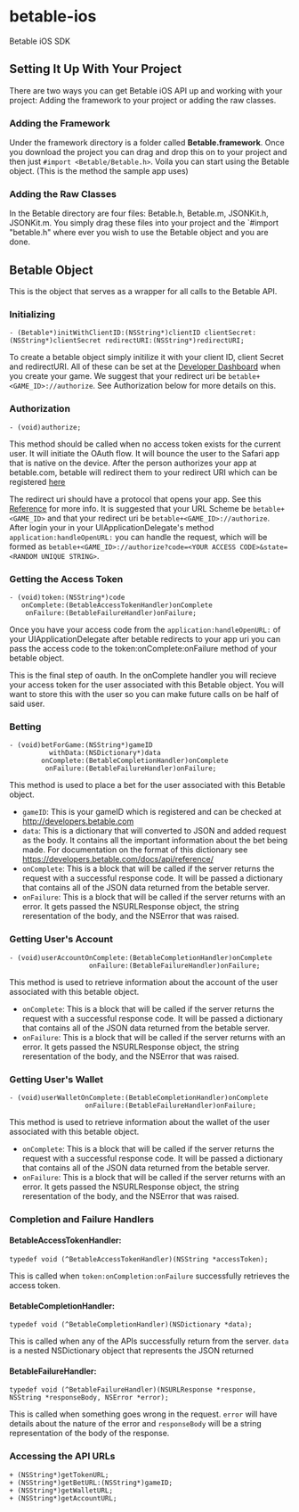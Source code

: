 # betable-ios

Betable iOS SDK

## Setting It Up With Your Project

There are two ways you can get Betable iOS API up and working with your project: Adding the framework to your project or adding the raw classes.

### Adding the Framework

Under the framework directory is a folder called **Betable.framework**.  Once you download the project you can drag and drop this on to your project and then just `#import <Betable/Betable.h>`.  Voila you can start using the Betable object. (This is the method the sample app uses)

### Adding the Raw Classes

In the Betable directory are four files: Betable.h, Betable.m, JSONKit.h, JSONKit.m.  You simply drag these files into your project and the `#import "betable.h" where ever you wish to use the Betable object and you are done.

## Betable Object

This is the object that serves as a wrapper for all calls to the Betable API.

### Initializing

    - (Betable*)initWithClientID:(NSString*)clientID clientSecret:(NSString*)clientSecret redirectURI:(NSString*)redirectURI;

To create a betable object simply initilize it with your client ID, client Secret and redirectURI. All of these can be set at the [Developer Dashboard](http://developers.betable.com) when you create your game. We suggest that your redirect uri be `betable+<GAME_ID>://authorize`.  See Authorization below for more details on this.

### Authorization

    - (void)authorize;

This method should be called when no access token exists for the current user. It will initiate the OAuth flow. It will bounce the user to the Safari app that is native on the device. After the person authorizes your app at betable.com, betable will redirect them to your redirect URI which can be registered [here](http://developers.betable.com)

The redirect uri should have a protocol that opens your app. See this [Reference](http://developer.apple.com/library/ios/#documentation/iPhone/Conceptual/iPhoneOSProgrammingGuide/AdvancedAppTricks/AdvancedAppTricks.html#//apple_ref/doc/uid/TP40007072-CH7-SW50) for more info. It is suggested that your URL Scheme be `betable+<GAME_ID>` and that your redirect uri be `betable+<GAME_ID>://authorize`. After login your in your UIApplicationDelegate's method `application:handleOpenURL:` you can handle the request, which will be formed as `betable+<GAME_ID>://authorize?code=<YOUR ACCESS CODE>&state=<RANDOM UNIQUE STRING>`.

### Getting the Access Token
    
    - (void)token:(NSString*)code
       onComplete:(BetableAccessTokenHandler)onComplete
        onFailure:(BetableFailureHandler)onFailure;

Once you have your access code from the `application:handleOpenURL:` of your UIApplicationDelegate after betable redirects to your app uri you can pass the access code to the token:onComplete:onFailure method of your betable object.

This is the final step of oauth.  In the onComplete handler you will recieve your access token for the user associated with this Betable object.  You will want to store this with the user so you can make future calls on be half of said user.

### Betting

    - (void)betForGame:(NSString*)gameID
              withData:(NSDictionary*)data
            onComplete:(BetableCompletionHandler)onComplete
             onFailure:(BetableFailureHandler)onFailure;

This method is used to place a bet for the user associated with this Betable object.

+  `gameID`: This is your gameID which is registered and can be checked at http://developers.betable.com
+  `data`: This is a dictionary that will converted to JSON and added request as the body. It contains all the important information about the bet being made. For documentation on the format of this dictionary see https://developers.betable.com/docs/api/reference/
+  `onComplete`: This is a block that will be called if the server returns the request with a successful response code. It will be passed a dictionary that contains all of the JSON data returned from the betable server.
+  `onFailure`: This is a block that will be called if the server returns with an error. It gets passed the NSURLResponse object, the string reresentation of the body, and the NSError that was raised.

### Getting User's Account

    - (void)userAccountOnComplete:(BetableCompletionHandler)onComplete
                        onFailure:(BetableFailureHandler)onFailure;

This method is used to retrieve information about the account of the user associated with this betable object.

+  `onComplete`: This is a block that will be called if the server returns the request with a successful response code. It will be passed a dictionary that contains all of the JSON data returned from the betable server.
+  `onFailure`: This is a block that will be called if the server returns with an error. It gets passed the NSURLResponse object, the string reresentation of the body, and the NSError that was raised.

### Getting User's Wallet

    - (void)userWalletOnComplete:(BetableCompletionHandler)onComplete
                       onFailure:(BetableFailureHandler)onFailure;

This method is used to retrieve information about the wallet of the user associated with this betable object.


+  `onComplete`: This is a block that will be called if the server returns the request with a successful response code. It will be passed a dictionary that contains all of the JSON data returned from the betable server.
+  `onFailure`: This is a block that will be called if the server returns with an error. It gets passed the NSURLResponse object, the string reresentation of the body, and the NSError that was raised.

### Completion and Failure Handlers

#### BetableAccessTokenHandler:

    typedef void (^BetableAccessTokenHandler)(NSString *accessToken);

This is called when `token:onCompletion:onFailure` successfully retrieves the access token.

#### BetableCompletionHandler:

    typedef void (^BetableCompletionHandler)(NSDictionary *data);

This is called when any of the APIs successfully return from the server.  `data` is a nested NSDictionary object that represents the JSON returned

#### BetableFailureHandler:

    typedef void (^BetableFailureHandler)(NSURLResponse *response, NSString *responseBody, NSError *error);

This is called when something goes wrong in the request.  `error` will have details about the nature of the error and `responseBody` will be a string representation of the body of the response.
    

### Accessing the API URLs
    + (NSString*)getTokenURL;
    + (NSString*)getBetURL:(NSString*)gameID;
    + (NSString*)getWalletURL;
    + (NSString*)getAccountURL;


